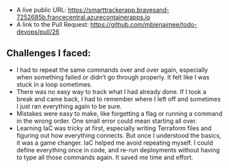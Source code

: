 - A live public URL: https://smarttrackerapp.bravesand-7252685b.francecentral.azurecontainerapps.io
- A link to the Pull Request: https://github.com/mbienaimee/todo-devops/pull/26
## Challenges I faced:
- I had to repeat the same commands over and over again, especially when something failed or didn’t go through properly. It felt like I was stuck in a loop sometimes.
- There was no easy way to track what I had already done. If I took a break and came back, I had to remember where I left off  and sometimes I just ran everything again to be sure.
- Mistakes were easy to make, like forgetting a flag or running a command in the wrong order. One small error could mean starting all over.
- Learning IaC was tricky at first, especially writing Terraform files and figuring out how everything connects. But once I understood the basics, it was a game changer.
IaC helped me avoid repeating myself. I could define everything once in code, and re-run deployments without having to type all those commands again. It saved me time and effort.